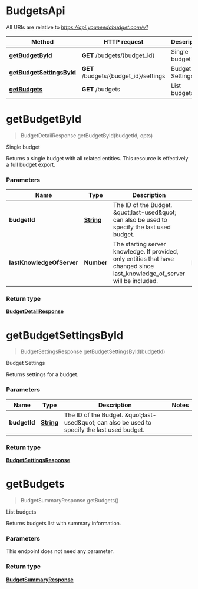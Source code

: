 # BudgetsApi

All URIs are relative to *https://api.youneedabudget.com/v1*

Method | HTTP request | Description
------------- | ------------- | -------------
[**getBudgetById**](BudgetsApi.md#getBudgetById) | **GET** /budgets/{budget_id} | Single budget
[**getBudgetSettingsById**](BudgetsApi.md#getBudgetSettingsById) | **GET** /budgets/{budget_id}/settings | Budget Settings
[**getBudgets**](BudgetsApi.md#getBudgets) | **GET** /budgets | List budgets


<a name="getBudgetById"></a>
# **getBudgetById**
> BudgetDetailResponse getBudgetById(budgetId, opts)

Single budget

Returns a single budget with all related entities.  This resource is effectively a full budget export.

### Parameters

Name | Type | Description  | Notes
------------- | ------------- | ------------- | -------------
 **budgetId** | [**String**](.md)| The ID of the Budget.  \&quot;last-used\&quot; can also be used to specify the last used budget. | 
 **lastKnowledgeOfServer** | **Number**| The starting server knowledge.  If provided, only entities that have changed since last_knowledge_of_server will be included. | [optional] 

### Return type

[**BudgetDetailResponse**](https://github.com/ynab/ynab-sdk-js/search?q=%22export+interface+User%22Response%22+filename%3Aapi.d.ts+path%3Adist%2Fesm&unscoped_q=%22export+interface+BudgetDetailResponse%22+filename%3Aapi.d.ts+path%3Adist%2Fesm)

<a name="getBudgetSettingsById"></a>
# **getBudgetSettingsById**
> BudgetSettingsResponse getBudgetSettingsById(budgetId)

Budget Settings

Returns settings for a budget.

### Parameters

Name | Type | Description  | Notes
------------- | ------------- | ------------- | -------------
 **budgetId** | [**String**](.md)| The ID of the Budget.  \&quot;last-used\&quot; can also be used to specify the last used budget. | 

### Return type

[**BudgetSettingsResponse**](https://github.com/ynab/ynab-sdk-js/search?q=%22export+interface+User%22Response%22+filename%3Aapi.d.ts+path%3Adist%2Fesm&unscoped_q=%22export+interface+BudgetSettingsResponse%22+filename%3Aapi.d.ts+path%3Adist%2Fesm)

<a name="getBudgets"></a>
# **getBudgets**
> BudgetSummaryResponse getBudgets()

List budgets

Returns budgets list with summary information.

### Parameters
This endpoint does not need any parameter.

### Return type

[**BudgetSummaryResponse**](https://github.com/ynab/ynab-sdk-js/search?q=%22export+interface+User%22Response%22+filename%3Aapi.d.ts+path%3Adist%2Fesm&unscoped_q=%22export+interface+BudgetSummaryResponse%22+filename%3Aapi.d.ts+path%3Adist%2Fesm)

